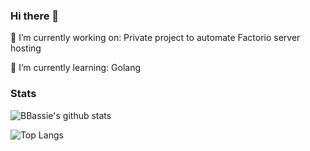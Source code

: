 ### Hi there 👋

🔭 I’m currently working on: Private project to automate Factorio server hosting

🌱 I’m currently learning: Golang

### Stats

![BBassie's github stats](https://github-readme-stats.vercel.app/api?username=bbassie&count_private=true&show_icons=true&theme=default)

![Top Langs](https://github-readme-stats.vercel.app/api/top-langs/?username=bbassie&layout=compact&theme=default)
